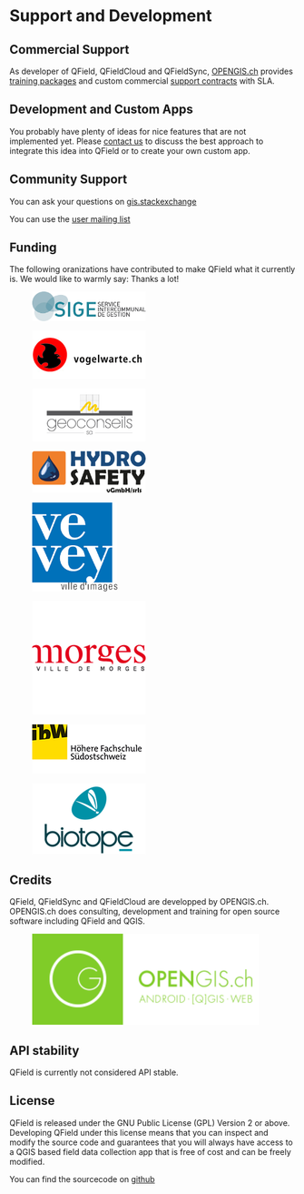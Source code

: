 # Support and Development

## Commercial Support

As developer of QField, QFieldCloud and QFieldSync, [OPENGIS.ch](https://www.opengis.ch/#features) provides [training packages](https://www.opengis.ch/qfield-training/) and custom commercial [support contracts](https://www.opengis.ch/qgis-support/) with SLA.

## Development and Custom Apps

You probably have plenty of ideas for nice features that are not implemented yet.
Please [contact us](https://www.opengis.ch/#contact) to discuss the best approach to integrate this idea into QField or to create your own custom app.

## Community Support

You can ask your questions on [gis.stackexchange](http://gis.stackexchange.com/questions/tagged/qfield?sort=newest)

You can use the [user mailing list](http://lists.qfield.org/listinfo.cgi/users-qfield.org)

## Funding

The following oranizations have contributed to make QField what it currently is.
We would like to warmly say: Thanks a lot!

<figure>
    <a href="http://www.sige.ch">
        <img src="../assets/images/logo_sige.jpg" width="200px" alt="SIGE"/>
    </a>
</figure>
<figure>
    <a href="http://www.vogelwarte.ch">
        <img src="../assets/images/logo_vogelwarte.gif" width="200px" alt="Schweizerische Vogelwarte"/>
    </a>
</figure>
<figure>
    <a href="http://www.geoconseils.ch">
        <img src="../assets/images/logo_geoconseils.png" width="200px" alt="Géoconseils SA"/>
    </a>
</figure>
<figure>
    <a href="http://www.hydro-safety.com/">
        <img src="../assets/images/logo_hydrosafety.png" width="200px" alt="hydro safety srls"/>
    </a>
</figure>
<figure>
    <a href="http://www.vevey.ch/">
        <img src="../assets/images/logo_vevey.png" width="150px" alt="Ville de Vevey"/>
    </a>
</figure>
<figure>
    <a href="http://www.morges.ch">
        <img src="../assets/images/logo_morges.png" width="200px" alt="Ville de Morges"/>
    </a>
</figure>
<figure>
    <a href="http://www.ibw.ch">
        <img src="../assets/images/logo_ibw.png" width="200px" alt="ibW Höhere Fachschule Südostschweiz"/>
    </a>
</figure>
<figure>
    <a href="http://www.biotope.fr">
        <img src="../assets/images/logo_biotope.png" width="200px" alt="Biotope"/>
    </a>
</figure>

## Credits

QField, QFieldSync and QFieldCloud are developped by OPENGIS.ch. OPENGIS.ch does consulting, development and training for open source software including QField and QGIS.

<figure>
    <a href="http://www.opengis.ch">
        <img src="../assets/images/openGis-websiteLogo.png" width="400px" alt="OPENGIS.ch"/>
    </a>
</figure>

## API stability

QField is currently not considered API stable.

## License

QField is released under the GNU Public License (GPL) Version 2 or above.
Developing QField under this license means that you can inspect and modify
the source code and guarantees that you will always have access to a QGIS 
based field data collection app that is free of cost and can be freely 
modified.

You can find the sourcecode on [github](https://github.com/opengisch/QField)
